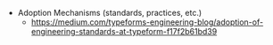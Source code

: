 - Adoption Mechanisms (standards, practices, etc.)
  - https://medium.com/typeforms-engineering-blog/adoption-of-engineering-standards-at-typeform-f17f2b61bd39

